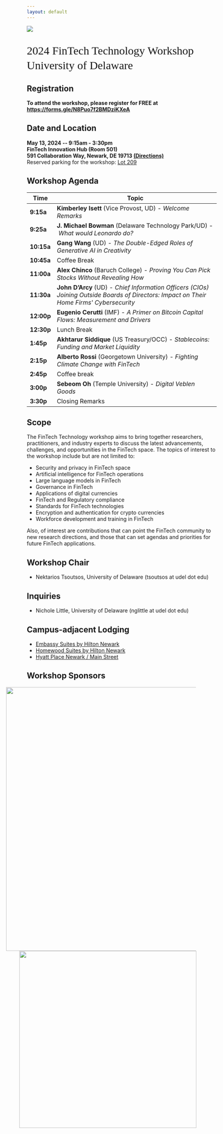 ```yaml
---
layout: default
---
```


<!-- <br /> -->

![](https://lerner.udel.edu/wp-content/uploads/blog_Campus_Buildings-FinTech_Exterior_Dusk-030823-054-1.jpg)


<p style="font-family: Arvo, Monaco, serif;
  line-height:1.3;
	font-weight: normal;font-size: 30px;">2024 FinTech Technology Workshop <br /> University of Delaware</p>

## Registration
<p> <strong> To attend the workshop, please register for FREE at <a href="https://forms.gle/N8Puo7f2BMDziKXeA"> <strong> https://forms.gle/N8Puo7f2BMDziKXeA </strong> </a> </strong> </p>

## Date and Location
<p> <strong>  May 13, 2024 -- 9:15am - 3:30pm <br /> FinTech Innovation Hub (Room 501) <br /> 591 Collaboration Way, Newark, DE 19713  <a href="https://maps.app.goo.gl/AAxz1gJSzayq3TEr8"> (Directions) </a> </strong> <br />
Reserved parking for the workshop: <a href="https://maps.app.goo.gl/UPbzZL4ZzjnuJHZh7"> Lot 209 </a> </p>

## Workshop Agenda

| Time   | Topic |
| ---    | ----  |
| **9:15a**  |  **Kimberley Isett** (Vice Provost, UD) - *Welcome Remarks*  |
| **9:25a**  |  **J. Michael Bowman** (Delaware Technology Park/UD) - *What would Leonardo do?* |
| **10:15a** |  **Gang Wang** (UD) - *The Double-Edged Roles of Generative AI in Creativity* |
| **10:45a** |  Coffee Break |
| **11:00a** |  **Alex Chinco** (Baruch College) - *Proving You Can Pick Stocks Without Revealing How* |
| **11:30a** | **John D’Arcy** (UD) - *Chief Information Officers (CIOs) Joining Outside Boards of Directors: Impact on Their Home Firms' Cybersecurity* |
| **12:00p** |  **Eugenio Cerutti** (IMF) - *A Primer on Bitcoin Capital Flows: Measurement and Drivers* |
| **12:30p** |  Lunch Break |
| **1:45p** |   **Akhtarur Siddique** (US Treasury/OCC) - *Stablecoins: Funding and Market Liquidity* |
| **2:15p**  |   **Alberto Rossi** (Georgetown University) - *Fighting Climate Change with FinTech* |
| **2:45p**  |   Coffee break |
| **3:00p**  |   **Sebeom Oh** (Temple University) - *Digital Veblen Goods* |
| **3:30p**  |   Closing Remarks |

<!-- <p> <strong> The agenda for the 2024 workshop <strong> will be added here.  </strong> </strong> </p> -->

## Scope

The FinTech Technology workshop aims to bring together researchers, practitioners, and industry experts to discuss the latest advancements, challenges, and opportunities in the FinTech space. The topics of interest to the workshop include but are not limited to:

* Security and privacy in FinTech space
* Artificial intelligence for FinTech operations
* Large language models in FinTech
* Governance in FinTech
* Applications of digital currencies
* FinTech and Regulatory compliance
* Standards for FinTech technologies
* Encryption and authentication for crypto currencies
* Workforce development and training in FinTech

Also, of interest are contributions that can point the FinTech community to new research directions, and those that can set agendas and priorities for future FinTech applications.

## Workshop Chair
* Nektarios Tsoutsos, University of Delaware (tsoutsos at udel dot edu)

## Inquiries
* Nichole Little, University of Delaware (nglittle at udel dot edu)

## Campus-adjacent Lodging
* [Embassy Suites by Hilton Newark](https://www.hilton.com/en/hotels/newdees-embassy-suites-newark-wilmington-south/)
* [Homewood Suites by Hilton Newark](https://www.hilton.com/en/hotels/newhwhw-homewood-suites-newark-wilmington-south-area/)
* [Hyatt Place Newark / Main Street](https://www.hyatt.com/en-US/hotel/delaware/hyatt-place-newark-main-street/ilgzn)

## Workshop Sponsors

<img src="https://ccap.udel.edu/files/2020/02/2021-CCAP-UDMonogram-lockups_blue-horizontal.png" width="700" style="margin-left: -55px;"/>

<img src="https://my.lerner.udel.edu/wp-content/uploads/UD-Monogram_Lerner_blue-hor_RGB-01.png" width="470" style="margin-left: -20px;" />
